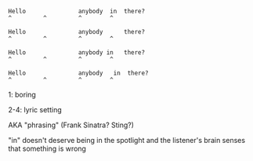 ```
Hello               anybody  in  there?
^         ^         ^        ^

Hello               anybody      there?
^         ^         ^        ^

Hello               anybody in   there?
^         ^         ^        ^

Hello               anybody   in  there?
^         ^         ^        ^
```

1: boring

2-4: lyric setting

AKA "phrasing" (Frank Sinatra? Sting?)

"in" doesn't deserve being in the spotlight and the listener's brain senses that something is wrong